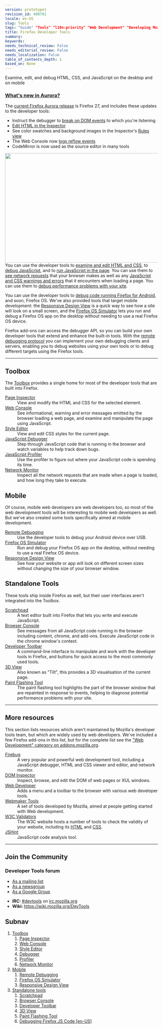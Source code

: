 ```yaml
---
version: prototype1
revision_id: 488701
locale: en-US
slug: Tools
tags: "Guide" "Tools" "l10n:priority" "Web Development" "Developing Mozilla" "Web Development:Tools"
title: Firefox Developer Tools
summary: 
keywords: 
needs_technical_review: False
needs_editorial_review: False
needs_localization: False
table_of_contents_depth: 1
based_on: None
---
```

<div class="summary">
 Examine, edit, and debug HTML, CSS, and JavaScript on the desktop and on mobile</div>
<div class="column-container zone-callout">
 <h3 id="What's_new_in_Aurora.3F"><a href="https://hacks.mozilla.org/2013/11/firefox-developer-tools-episode-27-edit-as-html-codemirror-more/" title="Aurora Hacks post">What's new in Aurora?</a></h3>
 The <a href="http://www.mozilla.org/en-US/firefox/aurora/" title="http://www.mozilla.org/en-US/firefox/aurora/">current Firefox Aurora release</a> is Firefox 27, and includes these updates to the developer tools:
 <ul>
  <li>Instruct the debugger to <a href="/en-US/docs/Tools/Debugger#Break_on_a_DOM_event">break on DOM events</a> to which you're listening</li>
  <li><a href="/en-US/docs/Tools/Page_Inspector#Editing_HTML">Edit HTML in the Inspector</a></li>
  <li>See color swatches and background images in the Inspector's <a href="/en-US/docs/Tools/Page_Inspector#Rules_view">Rules view</a></li>
  <li>The Web Console now <a href="/en-US/docs/Tools/Web_Console#Reflow_events">logs reflow events</a></li>
  <li>CodeMirror is now used as the source editor in many tools</li>
 </ul>
</div>
<div class="column-container">
 <p><img alt="" src="https://mdn.mozillademos.org/files/6111/debugger-800.png" style="width: 800px; height: 360px; display: block; margin-left: auto; margin-right: auto;" />You can use the developer tools to <a href="/en-US/docs/Tools/Page_Inspector" title="/en-US/docs/Tools/Page_Inspector">examine and edit HTML and CSS</a>, to <a href="/en-US/docs/Tools/Debugger" title="/en-US/docs/Tools/Debugger">debug JavaScript</a>, and to <a href="/en-US/docs/Tools/Web_Console#The_command_line_interpreter" title="/en-US/docs/Tools/Web_Console#The_command_line_interpreter">run JavaScript in the page</a>. You can use them to <a href="/en-US/docs/Tools/Network_Monitor" title="/en-US/docs/Tools/Network_Monitor">see network requests</a> that your browser makes as well as any <a href="/en-US/docs/Tools/Web_Console" title="/en-US/docs/Tools/Web_Console">JavaScript and CSS warnings and errors</a> that it encounters when loading a page. You can use them to <a href="/en-US/docs/Tools/Profiler" title="/en-US/docs/Tools/Profiler">debug performance problems with your site</a>.</p>
 <p>You can use the developer tools to <a href="/en-US/docs/Tools/Remote_Debugging" title="/en-US/docs/Tools/Remote_Debugging">debug code running Firefox for Android</a>, and soon, Firefox OS. We've also provided tools that target mobile development: the <a href="/en-US/docs/Tools/Responsive_Design_View" title="/en-US/docs/Tools/Responsive_Design_View">Responsive Design View</a> is a quick way to see how a site will look on a small screen, and the <a href="/en-US/docs/Tools/Firefox_OS_Simulator" title="/en-US/docs/https://developer.mozilla.org/en-US/docs/Tools/Firefox_OS_Simulator">Firefox OS Simulator</a> lets you run and debug a Firefox OS app on the desktop without needing to use a real Firefox OS device.</p>
 <p>Firefox add-ons can access the debugger API, so you can build your own developer tools that extend and enhance the built-in tools. With the <a href="https://wiki.mozilla.org/Remote_Debugging_Protocol" title="https://wiki.mozilla.org/Remote_Debugging_Protocol">remote debugging protocol</a> you can implement your own debugging clients and servers, enabling you to debug websites using your own tools or to debug different targets using the Firefox tools.</p>
</div>
<hr />
<div class="column-container">
 <div class="column-third">
  <h2 id="Tools" name="Tools">Toolbox</h2>
  <p>The <a href="/en-US/docs/Tools/Toolbox" title="/en-US/docs/Tools/Toolbox">Toolbox</a> provides a single home for most of the developer tools that are built into Firefox.</p>
  <dl>
   <dt>
    <a href="/en-US/docs/Tools/Page_Inspector" title="Tools/Page_Inspector">Page Inspector</a></dt>
   <dd>
    View and modify the HTML and CSS for the selected element.</dd>
   <dt>
    <a href="/en-US/docs/Tools/Web_Console" title="Tools/Web_Console">Web Console </a></dt>
   <dd>
    See informational, warning and error messages emitted by the browser loading a web page, and examine and manipulate the page using JavaScript.</dd>
   <dt>
    <a href="/en-US/docs/Tools/Style_Editor" title="Tools/Style_Editor">Style Editor</a></dt>
   <dd>
    View and edit CSS styles for the current page.</dd>
   <dt>
    <a href="/en-US/docs/Tools/Debugger" title="Tools/Debugger">JavaScript Debugger</a></dt>
   <dd>
    Step through JavaScript code that is running in the browser and watch variables to help track down bugs.</dd>
   <dt>
    <a href="/en-US/docs/Tools/Profiler" title="Tools/Profiler">JavaScript Profiler</a></dt>
   <dd>
    Use the profiler to figure out where your JavaScript code is spending its time.</dd>
   <dt>
    <a href="/en-US/docs/Tools/Network_Monitor" title="Tools/Network_Monitor">Network Monitor</a></dt>
   <dd>
    Inspect all the network requests that are made when a page is loaded, and how long they take to execute.</dd>
  </dl>
 </div>
 <div class="column-third">
  <h2 id="Mobile">Mobile</h2>
  <p>Of course, mobile web developers are web developers too, so most of the web development tools will be interesting to mobile web developers as well. But we've also created some tools specifically aimed at mobile development.</p>
  <dl>
   <dt>
    <a href="/en-US/docs/Tools/Remote_Debugging" title="Tools/Remote_Debugging">Remote Debugging</a></dt>
   <dd>
    Use the developer tools to debug your Android device over USB.</dd>
   <dt>
    <a href="/en-US/docs/Tools/Firefox_OS_Simulator" title="Tools/Firefox_OS_Simulator">Firefox OS Simulator</a></dt>
   <dd>
    Run and debug your Firefox OS app on the desktop, without needing to use a real Firefox OS device.</dd>
   <dt>
    <a href="/en-us/docs/Tools/Responsive_Design_View" title="/en-us/docs/Tools/Responsive_Design_View">Responsive Design View</a></dt>
   <dd>
    See how your website or app will look on different screen sizes without changing the size of your browser window.</dd>
  </dl>
 </div>
 <div class="column-third">
  <h2 id="Standalone_Tools">Standalone Tools</h2>
  <p>These tools ship inside Firefox as well, but their user interfaces aren't integrated into the Toolbox.</p>
  <dl>
   <dt>
    <a href="/en-US/docs/Tools/Scratchpad" title="Tools/Scratchpad">Scratchpad</a></dt>
   <dd>
    A text editor built into Firefox that lets you write and execute JavaScript.</dd>
   <dt>
    <a href="/en-us/docs/Tools/Browser_Console" title="/en-us/docs/Tools/Responsive_Design_View">Browser Console</a></dt>
   <dd>
    See messages from all JavaScript code running in the browser including content, chrome, and add-ons. Execute JavaScript code in the chrome window's context.</dd>
   <dt>
    <a href="https://developer.mozilla.org/en-US/docs/Tools/GCLI" title="en/Tools/GCLI">Developer Toolbar</a></dt>
   <dd>
    A command-line interface to manipulate and work with the developer tools in Firefox, and buttons for quick access to the most commonly used tools.</dd>
   <dt>
    <a href="/en-US/docs/Tools/3D_View" title="Tools/3D_View">3D View</a></dt>
   <dd>
    Also known as "Tilt", this provides a 3D visualisation of the current page.</dd>
   <dt>
    <a href="/en-US/docs/Tools/Paint_Flashing_Tool" title="Tools/Paint_Flashing_Tool">Paint Flashing Tool</a></dt>
   <dd>
    The paint flashing tool highlights the part of the browser window that are repainted in response to events, helping to diagnose potential performance problems with your site.</dd>
  </dl>
 </div>
</div>
<hr />
<h2 id="More_resources">More resources</h2>
<p>This section lists resources which aren't maintained by Mozilla's developer tools team, but which are widely used by web developers. We've included a few Firefox add-ons in this list, but for the complete list see the <a href="https://addons.mozilla.org/en-US/firefox/extensions/web-development/" title="https://addons.mozilla.org/en-US/firefox/extensions/web-development/">"Web Development" category on addons.mozilla.org</a>.</p>
<dl>
 <dt>
  <a href="https://www.getfirebug.com/" title="Firebug">Firebug</a></dt>
 <dd>
  A very popular and powerful web development tool, including a JavaScript debugger, HTML and CSS viewer and editor, and network monitor.</dd>
 <dt>
  <a href="https://developer.mozilla.org/en-US/docs/DOM_Inspector" title="DOM_Inspector">DOM Inspector</a></dt>
 <dd>
  Inspect, browse, and edit the DOM of web pages or XUL windows.</dd>
 <dt>
  <a href="https://addons.mozilla.org/en-US/firefox/addon/web-developer/" title="Web-Developer">Web Developer</a></dt>
 <dd>
  Adds a menu and a toolbar to the browser with various web developer tools.</dd>
 <dt>
  <a href="https://webmaker.org/en-US/tools/" title="https://webmaker.org/en-US/tools/">Webmaker Tools</a></dt>
 <dd>
  A set of tools developed by Mozilla, aimed at people getting started with Web development.</dd>
 <dt>
  <a href="http://www.w3.org/Status.html" title="W3C">W3C Validators</a></dt>
 <dd>
  The W3C website hosts a number of tools to check the validity of your website, including its <a href="http://validator.w3.org/" title="http://validator.w3.org/">HTML</a> and <a href="http://jigsaw.w3.org/css-validator/" title="http://jigsaw.w3.org/css-validator/">CSS</a>.</dd>
 <dt>
  <a href="http://www.jshint.com/" title="JSHint">JSHint</a></dt>
 <dd>
  JavaScript code analysis tool.</dd>
</dl>
<hr />
<div class="overheadIndicator communitybox">
 <div class="column-container">
  <div class="column-half">
   <h2 id="Join_the_Community">Join the Community</h2>
   <h3 id="Developer_Tools_forum">Developer Tools forum</h3>
   <ul class="communitymailinglist">
    <li><a href="https://lists.mozilla.org/listinfo/dev-developer-tools">As a mailing list</a></li>
    <li><a href="news://news.mozilla.org/mozilla.dev.developer-tools">As a newsgroup</a></li>
    <li><a href="https://groups.google.com/forum/#!forum/mozilla.dev.developer-tools">As a Google Group</a></li>
   </ul>
  </div>
  <div class="column-half">
   <ul class="communitycontact">
    <li><strong>IRC: </strong><a href="http://mibbit.com/?channel=%23devtools&amp;server=irc.mozilla.org">#devtools</a> on <a href="http://irc.mozilla.org/">irc.mozilla.org</a></li>
    <li><strong>Wiki: </strong><a href="https://wiki.mozilla.org/DevTools">https://wiki.mozilla.org/DevTools</a></li>
   </ul>
  </div>
 </div>
</div>
<h2 id="Subnav">Subnav</h2>
<ol>
 <li><a href="/en-US/docs/Tools/Toolbox">Toolbox</a>
  <ol>
   <li><a href="/en-US/docs/Tools/Page_Inspector" title="Tools/Page_Inspector">Page Inspector</a></li>
   <li><a href="/en-US/docs/Tools/Web_Console" title="Web Console">Web Console</a></li>
   <li><a href="/en-US/docs/Tools/Style_Editor" title="Style Editor">Style Editor</a></li>
   <li><a href="/en-US/docs/Tools/Debugger" title="Debugger">Debugger</a></li>
   <li><a href="/en-US/docs/Tools/Profiler" title="Profiler">Profiler</a></li>
   <li><a href="/en-US/docs/Tools/Network_Monitor" title="Network Monitor">Network Monitor</a></li>
  </ol>
 </li>
 <li><a href="#">Mobile</a>
  <ol>
   <li><a href="/en-US/docs/Tools/Remote_Debugging" title="Remote Debugging">Remote Debugging</a></li>
   <li><a href="/en-US/docs/Tools/Firefox_OS_Simulator" title="Firefox OS Simulator">Firefox OS Simulator</a></li>
   <li><a href="/en-US/docs/Tools/Responsive_Design_View" title="Responsive Design View">Responsive Design View</a></li>
  </ol>
 </li>
 <li><a href="#">Standalone tools</a>
  <ol>
   <li><a href="/en-US/docs/Tools/Scratchpad" title="Scratchpad">Scratchpad</a></li>
   <li><a href="/en-US/docs/Tools/Browser_Console" title="Browser Console">Browser Console</a></li>
   <li><a href="/en-US/docs/Tools/GCLI" title="GCLI">Developer Toolbar</a></li>
   <li><a href="/en-US/docs/Tools/3D_View" title="3D View">3D View</a></li>
   <li><a href="/en-US/docs/Tools/Paint_Flashing_Tool" title="Paint Flashing Tool">Paint Flashing Tool</a></li>
   <li><a href="/en-US/docs/Tools/Debugging_Firefox_JS_Code">Debugging Firefox JS Code [en-US]</a></li>
  </ol>
 </li>
</ol>
<p>&nbsp;</p>
<p>&nbsp;</p>

